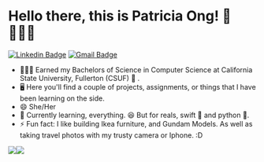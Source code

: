 # Hello there, this is Patricia Ong! 👋🙋🏻‍♀️

[![Linkedin Badge](https://img.shields.io/badge/-patriciaong977-blue?style=flat&logo=Linkedin&logoColor=white&link=https://www.linkedin.com/in/patriciaong977/)](https://www.linkedin.com/in/patriciaong977/)
[![Gmail Badge](https://img.shields.io/badge/-ong.patricia.xs-c14438?style=flat&logo=Gmail&logoColor=white&link=mailto:ong.patricia.xs@gmail.com)](mailto:ong.patricia.xs.com)

- 👩🏻‍🎓 Earned my Bachelors of Science in Computer Science at California State University, Fullerton (CSUF) 🐘 . 
- 🖥 Here you'll find a couple of projects, assignments, or things that I have been learning on the side. 
- 😄 She/Her
- 🌱 Currently learning, everything. 😆 But for reals, swift 🦜 and python 🐍. 
- ⚡ Fun fact: I like building Ikea furniture, and Gundam Models. As well as taking travel photos with my trusty camera or Iphone. :D


<div style="display:flex; flex-direction: row;">

<img class="img" src="https://github-readme-stats.vercel.app/api/top-langs/?username=patriciaong977&layout=compact&theme=blueberry"/>
<img class="img" src="https://github-readme-stats.vercel.app/api?username=patriciaong977&show_icons=true&theme=blueberry&hide=stars,issues"/>

</div>
